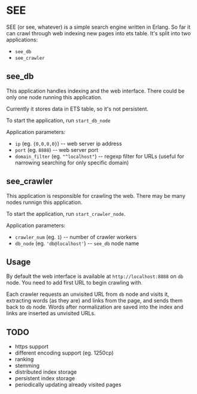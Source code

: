 # SEE

SEE (or see, whatever) is a simple search engine written in Erlang. So
far it can crawl through web indexing new pages into ets table. It's split
into two applications:

* `see_db`
* `see_crawler`

## see_db

This application handles indexing and the web interface.
There could be only one node running this application.

Currently it stores data in ETS table, so it's not persistent.

To start the application, run `start_db_node`

Application parameters:
* `ip` (eg. `{0,0,0,0}`) -- web server ip address
* `port` (eg. `8888`) -- web server port
* `domain_filter` (eg. `"^localhost"`) -- regexp filter for URLs (useful for narrowing searching for only specific domain)

## see_crawler

This application is responsible for crawling the web.
There may be many nodes runnign this application.

To start the application, run `start_crawler_node`.

Application parameters:
* `crawler_num` (eg. `1`) -- number of crawler workers
* `db_node` (eg. `'db@localhost'`) -- `see_db` node name

## Usage

By default the web interface is available at `http://localhost:8888` on `db` node. You need to add first
URL to begin crawling with.

Each crawler requests an unvisited URL from `db` node and visits it, extracting words (as they are) and links from the page,
and sends them back to `db` node. Words after normalization are saved into the index and links are inserted as
unvisited URLs.

## TODO

* https support
* different encoding support (eg. 1250cp)
* ranking
* stemming
* distributed index storage
* persistent index storage
* periodically updating already visited pages
